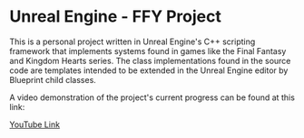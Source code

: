 # Unreal Engine - FFY Project

This is a personal project written in Unreal Engine's C++ scripting
framework that implements systems found in games like the Final Fantasy 
and Kingdom Hearts series. The class implementations found in the source
code are templates intended to be extended in the Unreal Engine editor by
Blueprint child classes. 

A video demonstration of the project's current progress can be found at
this link: 

  
[YouTube Link](https://www.youtube.com/watch?v=gge8E0cU60w&t=1s)
